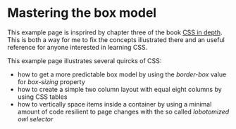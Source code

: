 # Mastering the box model

This example page is insprired by chapter three of the book [CSS in depth](https://www.manning.com/books/css-in-depth).  
This is both a way for me to fix the concepts illustrated there and an useful reference for anyone interested in learning CSS. 

This example page illustrates several quircks of CSS: 
 
  - how to get a more predictable box model by using the *border-box* value for *box-sizing* property
  - how to create a simple two column layout with equal eight columns by using CSS tables 
  - how to vertically space items inside a container by using a minimal amount of code resilient to page changes with the so called *lobotomized owl selector*
